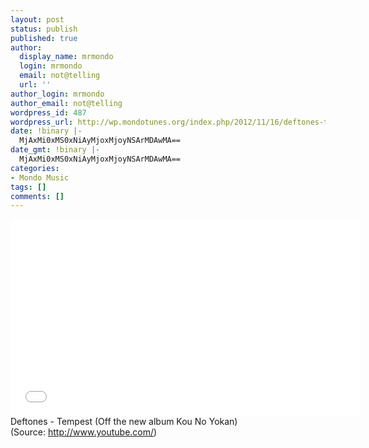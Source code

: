 ```yaml
---
layout: post
status: publish
published: true
author:
  display_name: mrmondo
  login: mrmondo
  email: not@telling
  url: ''
author_login: mrmondo
author_email: not@telling
wordpress_id: 487
wordpress_url: http://wp.mondotunes.org/index.php/2012/11/16/deftones-tempest-off-the-new-album-kou-no/
date: !binary |-
  MjAxMi0xMS0xNiAyMjoxMjoyNSArMDAwMA==
date_gmt: !binary |-
  MjAxMi0xMS0xNiAyMjoxMjoyNSArMDAwMA==
categories:
- Mondo Music
tags: []
comments: []
---
```

<iframe width="560" height="315" src="//www.youtube.com/embed/GIgNBxNvAJg" frameborder="0"> </iframe>
Deftones - Tempest (Off the new album Kou No Yokan)
<div class="attribution">(<span>Source:</span> <a href="http://www.youtube.com/">http://www.youtube.com/</a>)</div>
